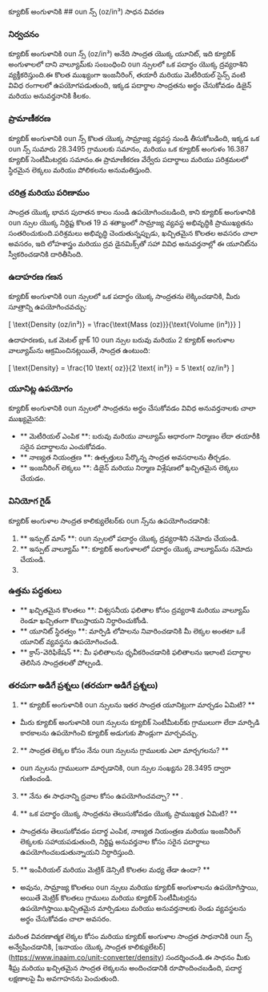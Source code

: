 క్యూబిక్ అంగుళానికి ## oun న్స్ (oz/in³) సాధన వివరణ

### నిర్వచనం
క్యూబిక్ అంగుళానికి oun న్స్ (oz/in³) అనేది సాంద్రత యొక్క యూనిట్, ఇది క్యూబిక్ అంగుళాలలో దాని వాల్యూమ్‌కు సంబంధించి oun న్సులలో ఒక పదార్ధం యొక్క ద్రవ్యరాశిని వ్యక్తీకరిస్తుంది.ఈ కొలత ముఖ్యంగా ఇంజనీరింగ్, తయారీ మరియు మెటీరియల్ సైన్స్ వంటి వివిధ రంగాలలో ఉపయోగపడుతుంది, ఇక్కడ పదార్థాల సాంద్రతను అర్థం చేసుకోవడం డిజైన్ మరియు అనువర్తనానికి కీలకం.

### ప్రామాణీకరణ
క్యూబిక్ అంగుళానికి oun న్స్ కొలత యొక్క సామ్రాజ్య వ్యవస్థ నుండి తీసుకోబడింది, ఇక్కడ ఒక oun న్స్ సుమారు 28.3495 గ్రాములకు సమానం, మరియు ఒక క్యూబిక్ అంగుళం 16.387 క్యూబిక్ సెంటీమీటర్లకు సమానం.ఈ ప్రామాణీకరణ వేర్వేరు పదార్థాలు మరియు పరిశ్రమలలో స్థిరమైన లెక్కలు మరియు పోలికలను అనుమతిస్తుంది.

### చరిత్ర మరియు పరిణామం
సాంద్రత యొక్క భావన పురాతన కాలం నుండి ఉపయోగించబడింది, కాని క్యూబిక్ అంగుళానికి oun న్సుల యొక్క నిర్దిష్ట కొలత 19 వ శతాబ్దంలో సామ్రాజ్య వ్యవస్థ అభివృద్ధికి ప్రాముఖ్యతను సంతరించుకుంది.పరిశ్రమలు అభివృద్ధి చెందుతున్నప్పుడు, ఖచ్చితమైన కొలతల అవసరం చాలా అవసరం, ఇది లోహశాస్త్రం మరియు ద్రవ డైనమిక్స్‌తో సహా వివిధ అనువర్తనాల్లో ఈ యూనిట్‌ను స్వీకరించడానికి దారితీసింది.

### ఉదాహరణ గణన
క్యూబిక్ అంగుళానికి oun న్సులలో ఒక పదార్ధం యొక్క సాంద్రతను లెక్కించడానికి, మీరు సూత్రాన్ని ఉపయోగించవచ్చు:

\[ \text{Density (oz/in³)} = \frac{\text{Mass (oz)}}{\text{Volume (in³)}} \]

ఉదాహరణకు, ఒక మెటల్ బ్లాక్ 10 oun న్సుల బరువు మరియు 2 క్యూబిక్ అంగుళాల వాల్యూమ్‌ను ఆక్రమించినట్లయితే, సాంద్రత ఉంటుంది:

\[ \text{Density} = \frac{10 \text{ oz}}{2 \text{ in³}} = 5 \text{ oz/in³} \]

### యూనిట్ల ఉపయోగం
క్యూబిక్ అంగుళానికి oun న్సులలో సాంద్రతను అర్థం చేసుకోవడం వివిధ అనువర్తనాలకు చాలా ముఖ్యమైనది:
- ** మెటీరియల్ ఎంపిక **: బరువు మరియు వాల్యూమ్ ఆధారంగా నిర్మాణం లేదా తయారీకి సరైన పదార్థాలను ఎంచుకోవడం.
- ** నాణ్యత నియంత్రణ **: ఉత్పత్తులు పేర్కొన్న సాంద్రత అవసరాలను తీర్చడం.
- ** ఇంజనీరింగ్ లెక్కలు **: డిజైన్ మరియు నిర్మాణ విశ్లేషణలో ఖచ్చితమైన లెక్కలు చేయడం.

### వినియోగ గైడ్
క్యూబిక్ అంగుళాల సాంద్రత కాలిక్యులేటర్‌కు oun న్స్‌ను ఉపయోగించడానికి:
1. ** ఇన్పుట్ మాస్ **: oun న్సులలో పదార్ధం యొక్క ద్రవ్యరాశిని నమోదు చేయండి.
2. ** ఇన్పుట్ వాల్యూమ్ **: క్యూబిక్ అంగుళాలలో పదార్ధం యొక్క వాల్యూమ్‌ను నమోదు చేయండి.
3.

### ఉత్తమ పద్ధతులు
- ** ఖచ్చితమైన కొలతలు **: విశ్వసనీయ ఫలితాల కోసం ద్రవ్యరాశి మరియు వాల్యూమ్ రెండూ ఖచ్చితంగా కొలుస్తాయని నిర్ధారించుకోండి.
- ** యూనిట్ స్థిరత్వం **: మార్పిడి లోపాలను నివారించడానికి మీ లెక్కల అంతటా ఒకే యూనిట్ వ్యవస్థను ఉపయోగించండి.
- ** క్రాస్-వెరిఫికేషన్ **: మీ ఫలితాలను ధృవీకరించడానికి ఫలితాలను ఇలాంటి పదార్థాల తెలిసిన సాంద్రతలతో పోల్చండి.

### తరచుగా అడిగే ప్రశ్నలు (తరచుగా అడిగే ప్రశ్నలు)

1. ** క్యూబిక్ అంగుళానికి oun న్సులను ఇతర సాంద్రత యూనిట్లుగా మార్చడం ఏమిటి? **
- మీరు క్యూబిక్ అంగుళానికి oun న్సులను క్యూబిక్ సెంటీమీటర్‌కు గ్రాములుగా లేదా మార్పిడి కారకాలను ఉపయోగించి క్యూబిక్ అడుగుకు పౌండ్లుగా మార్చవచ్చు.

2. ** సాంద్రత లెక్కల కోసం నేను oun న్సులను గ్రాములకు ఎలా మార్చగలను? **
- oun న్సులను గ్రాములుగా మార్చడానికి, oun న్సుల సంఖ్యను 28.3495 ద్వారా గుణించండి.

3. ** నేను ఈ సాధనాన్ని ద్రవాల కోసం ఉపయోగించవచ్చా? **
.

4. ** ఒక పదార్థం యొక్క సాంద్రతను తెలుసుకోవడం యొక్క ప్రాముఖ్యత ఏమిటి? **
- సాంద్రతను తెలుసుకోవడం పదార్థ ఎంపిక, నాణ్యత నియంత్రణ మరియు ఇంజనీరింగ్ లెక్కలకు సహాయపడుతుంది, నిర్దిష్ట అనువర్తనాల కోసం సరైన పదార్థాలు ఉపయోగించబడుతున్నాయని నిర్ధారిస్తుంది.

5. ** ఇంపీరియల్ మరియు మెట్రిక్ డెన్సిటీ కొలతల మధ్య తేడా ఉందా? **
- అవును, సామ్రాజ్య కొలతలు oun న్సులు మరియు క్యూబిక్ అంగుళాలను ఉపయోగిస్తాయి, అయితే మెట్రిక్ కొలతలు గ్రాములు మరియు క్యూబిక్ సెంటీమీటర్లను ఉపయోగిస్తాయి.ఖచ్చితమైన మార్పిడులు మరియు అనువర్తనాలకు రెండు వ్యవస్థలను అర్థం చేసుకోవడం చాలా అవసరం.

మరింత వివరణాత్మక లెక్కల కోసం మరియు క్యూబిక్ అంగుళాల సాంద్రత సాధనానికి oun న్స్ అన్వేషించడానికి, [ఇనాయం యొక్క సాంద్రత కాలిక్యులేటర్] (https://www.inaaim.co/unit-converter/density) సందర్శించండి.ఈ సాధనం మీకు శీఘ్ర మరియు ఖచ్చితమైన సాంద్రత లెక్కలను అందించడానికి రూపొందించబడింది, పదార్థ లక్షణాలపై మీ అవగాహనను పెంచుతుంది.